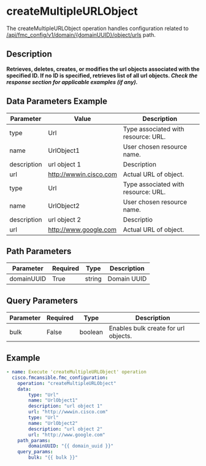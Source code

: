 # createMultipleURLObject

The createMultipleURLObject operation handles configuration related to [/api/fmc_config/v1/domain/{domainUUID}/object/urls](/paths//api/fmc_config/v1/domain/{domain_uuid}/object/urls.md) path.&nbsp;
## Description
**Retrieves, deletes, creates, or modifies the url objects associated with the specified ID. If no ID is specified, retrieves list of all url objects. _Check the response section for applicable examples (if any)._**

## Data Parameters Example
| Parameter | Value | Description |
| --------- | -------- | -------- |
| type | Url | Type associated with resource: URL. |
| name | UrlObject1 | User chosen resource name. |
| description | url object 1 | Description |
| url | http://wwwin.cisco.com | Actual URL of object. |
| type | Url | Type associated with resource: URL. |
| name | UrlObject2 | User chosen resource name. |
| description | url object 2 | Descriptio |
| url | http://www.google.com | Actual URL of object. |

## Path Parameters
| Parameter | Required | Type | Description |
| --------- | -------- | ---- | ----------- |
| domainUUID | True | string | Domain UUID |

## Query Parameters
| Parameter | Required | Type | Description |
| --------- | -------- | ---- | ----------- |
| bulk | False | boolean | Enables bulk create for url objects. |

## Example
```yaml
- name: Execute 'createMultipleURLObject' operation
  cisco.fmcansible.fmc_configuration:
    operation: "createMultipleURLObject"
    data:
        type: "Url"
        name: "UrlObject1"
        description: "url object 1"
        url: "http://wwwin.cisco.com"
        type: "Url"
        name: "UrlObject2"
        description: "url object 2"
        url: "http://www.google.com"
    path_params:
        domainUUID: "{{ domain_uuid }}"
    query_params:
        bulk: "{{ bulk }}"

```
